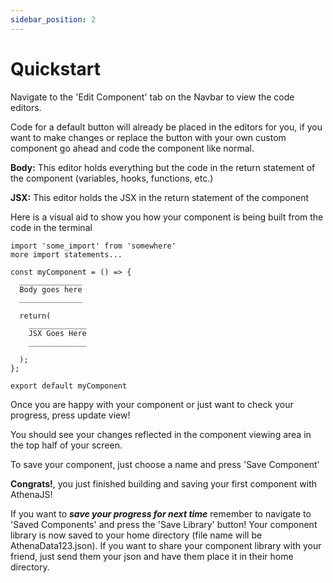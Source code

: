 ```yaml
---
sidebar_position: 2
---
```


# Quickstart

Navigate to the 'Edit Component' tab on the Navbar to view the code editors.

Code for a default button will already be placed in the editors for you, if you want to make changes or replace the button with your own custom component go ahead and code the component like normal.

**Body:** This editor holds everything but the code in the return statement of the component (variables, hooks, functions, etc.)

**JSX:** This editor holds the JSX in the return statement of the component

Here is a visual aid to show you how your component is being built from the code in the terminal

```
import 'some_import' from 'somewhere'
more import statements...

const myComponent = () => {
  ______________
  Body goes here
  ______________
  
  return(
    _____________
    JSX Goes Here
    _____________

  );
};

export default myComponent
```

Once you are happy with your component or just want to check your progress, press update view!

You should see your changes reflected in the component viewing area in the top half of your screen.

To save your component, just choose a name and press 'Save Component'

**Congrats!**, you just finished building and saving your first component with AthenaJS!

If you want to ***save your progress for next time*** remember to navigate to 'Saved Components' and press the 'Save Library' button! Your component library is now saved to your home directory (file name will be AthenaData123.json).  If you want to share your component library with your friend, just send them your json and have them place it in their home directory.